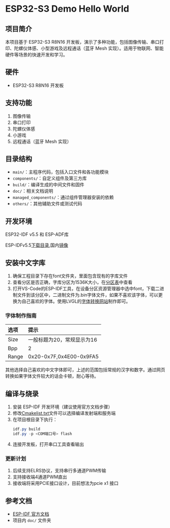 # ESP32-S3 Demo Hello World

## 项目简介

本项目基于 ESP32-S3 R8N16 开发板，演示了多种功能，包括图像传输、串口打印、陀螺仪体感、小型游戏及远程通话（蓝牙 Mesh 实现）。适用于物联网、智能硬件等场景的快速开发和学习。

## 硬件

- ESP32-S3 R8N16 开发板

## 支持功能

1. 图像传输
2. 串口打印
3. 陀螺仪体感
4. 小游戏
5. 远程通话（蓝牙 Mesh 实现）

## 目录结构

- `main/`：主程序代码，包括入口文件和各功能模块
- `components/`：自定义组件及第三方库
- `build/`：编译生成的中间文件和固件
- `doc/`：相关文档说明
- `managed_components/`：通过组件管理器安装的依赖
- `others/`：其他辅助文件或测试代码

## 开发环境

ESP32-IDF v5.5 和 ESP-ADF库

ESP-IDFv5.5[下载目录](https://github.com/espressif/idf-installer/releases/download/offline-5.5/esp-idf-tools-setup-offline-5.5.exe),国内[镜像](https://dl.espressif.com/dl/idf-installer/esp-idf-tools-setup-offline-5.5.exe)


## 安装中文字库

1. 确保工程目录下存在font文件夹，里面包含现有的字库文件
2. 查看分区是否正确，字库分区为1536K大小，在[分区表](./partitions.csv)中查看
3. 打开VS-Code的ESP-IDF工具，在设备分区资源管理器中选中font，下载二进制文件到该分区中，二进制文件为.bin字体文件，如果不喜欢该字体，可以更换为自己喜欢的字体。使用LVGL的[字体转换网站](https://lvgl.io/tools/fontconverter)制作即可。

### 字体制作指南

|选项|提示|
| :--- | :----------------------- |
|Size|一般标题为20，常规显示为16|
|Bpp|2|
|Range|0x20-0x7F,0x4E00-0x9FA5|

其他选择自己喜欢的中文字体即可，上述的范围包括常规的汉字和数字。通过网页转换如果字体文件较大的话会卡顿，耐心等待。

## 编译与烧录

1. 安装 ESP-IDF 开发环境（建议使用官方文档步骤）
2. 修改[Cmakelist.txt](./CMakeLists.txt)文件可以选择编译发射端和服务端
3. 在项目根目录下执行：
   ```powershell
   idf.py build
   idf.py -p <COM端口号> flash
   ```
4. 连接开发板，打开串口工具查看输出

### 更新计划

1. 后续支持ELRS协议，支持串行多通道PWM传输
2. 支持接收端4通道PWM直出
3. 接收端将采用PCIE接口设计，目前想法为pcie x1 接口

## 参考文档

- [ESP-IDF 官方文档](https://docs.espressif.com/projects/esp-idf/zh_CN/latest/esp32s3/index.html)
- 项目内 `doc/` 文件夹